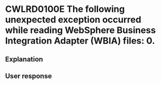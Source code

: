 # CWLRD0100E The following unexpected exception occurred while reading WebSphere Business Integration Adapter (WBIA) files: 0.

## Explanation

## User response